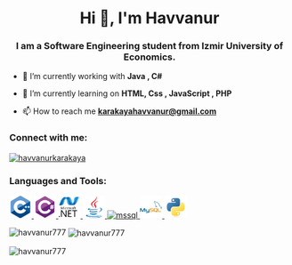 <h1 align="center">Hi 👋, I'm Havvanur</h1>
<h3 align="center">I am a Software Engineering student from Izmir University of Economics.</h3>

- 🌱 I’m currently working with **Java , C#**
- 🌱 I’m currently learning on **HTML, Css , JavaScript , PHP**

- 📫 How to reach me **karakayahavvanur@gmail.com**

<h3 align="left">Connect with me:</h3>
<p align="left">
<a href="https://linkedin.com/in/havvanurkarakaya" target="blank"><img align="center" src="https://raw.githubusercontent.com/rahuldkjain/github-profile-readme-generator/master/src/images/icons/Social/linked-in-alt.svg" alt="havvanurkarakaya" height="30" width="40" /></a>
</p>

<h3 align="left">Languages and Tools:</h3>
<p align="left"> <a href="https://www.w3schools.com/cpp/" target="_blank" rel="noreferrer"> <img src="https://raw.githubusercontent.com/devicons/devicon/master/icons/cplusplus/cplusplus-original.svg" alt="cplusplus" width="40" height="40"/> </a> <a href="https://www.w3schools.com/cs/" target="_blank" rel="noreferrer"> <img src="https://raw.githubusercontent.com/devicons/devicon/master/icons/csharp/csharp-original.svg" alt="csharp" width="40" height="40"/> </a> <a href="https://dotnet.microsoft.com/" target="_blank" rel="noreferrer"> <img src="https://raw.githubusercontent.com/devicons/devicon/master/icons/dot-net/dot-net-original-wordmark.svg" alt="dotnet" width="40" height="40"/> </a> <a href="https://www.java.com" target="_blank" rel="noreferrer"> <img src="https://raw.githubusercontent.com/devicons/devicon/master/icons/java/java-original.svg" alt="java" width="40" height="40"/> </a> <a href="https://www.microsoft.com/en-us/sql-server" target="_blank" rel="noreferrer"> <img src="https://www.svgrepo.com/show/303229/microsoft-sql-server-logo.svg" alt="mssql" width="40" height="40"/> </a> <a href="https://www.mysql.com/" target="_blank" rel="noreferrer"> <img src="https://raw.githubusercontent.com/devicons/devicon/master/icons/mysql/mysql-original-wordmark.svg" alt="mysql" width="40" height="40"/> </a> <a href="https://www.python.org" target="_blank" rel="noreferrer"> <img src="https://raw.githubusercontent.com/devicons/devicon/master/icons/python/python-original.svg" alt="python" width="40" height="40"/> </a> </p>

<p><img align="left"
  src="https://github-readme-stats.vercel.app/api/top-langs?username=havvanur777&show_icons=true&locale=en&layout=compact"
  alt="havvanur777" /></p>

<p>&nbsp;<img align="center"
  src="https://github-readme-stats.vercel.app/api?username=havvanur777&show_icons=true&locale=en"
  alt="havvanur777" /></p>

<p><img align="center"
  src="https://streak-stats.demolab.com/?user=havvanur777&theme=dark&hide_border=true"
  alt="havvanur777" /></p>
